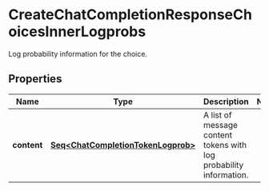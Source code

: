 

# CreateChatCompletionResponseChoicesInnerLogprobs

Log probability information for the choice.

## Properties

Name | Type | Description | Notes
------------ | ------------- | ------------- | -------------
**content** | [**Seq&lt;ChatCompletionTokenLogprob&gt;**](ChatCompletionTokenLogprob.md) | A list of message content tokens with log probability information. | 



